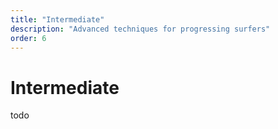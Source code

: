 ```yaml
---
title: "Intermediate"
description: "Advanced techniques for progressing surfers"
order: 6
---
```


# Intermediate

todo

